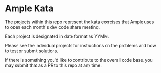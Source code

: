 Ample Kata
==========

The projects within this repo represent the kata exercises that Ample uses to open each month's dev code share meeting.

Each project is designated in date format as YYMM.

Please see the individual projects for instructions on the problems and how to test or submit solutions.

If there is something you'd like to contribute to the overall code base, you may submit that as a PR to this repo at any time.
